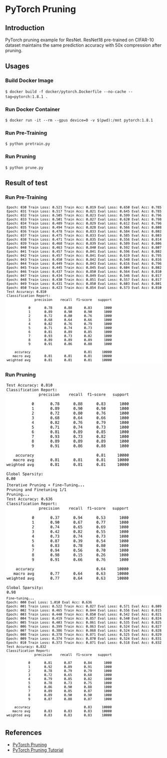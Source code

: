 # PyTorch Pruning

## Introduction

PyTorch pruning example for ResNet. ResNet18 pre-trained on CIFAR-10 dataset maintains the same prediction accuracy with 50x compression after pruning.

## Usages

### Build Docker Image

```
$ docker build -f docker/pytorch.Dockerfile --no-cache --tag=pytorch:1.8.1 .
```

### Run Docker Container

```
$ docker run -it --rm --gpus device=0 -v $(pwd):/mnt pytorch:1.8.1
```

### Run Pre-Training

```
$ python pretrain.py
```

### Run Pruning

```
$ python prune.py
```

## Result of test
### Run Pre-Training
<img src="./imgs/pretrain1.png" alt="drawing" width="580"/>


### Run Pruning
<img src="./imgs/prune1.png" alt="drawing" width="400"/>
<br/>
<img src="./imgs/prune2.png" alt="drawing" width="400"/>
<img src="./imgs/prune3.png" alt="drawing" width="570"/>

## References

* [PyTorch Pruning](https://leimao.github.io/blog/PyTorch-Pruning/)
* [PyTorch Pruning Tutorial](https://pytorch.org/tutorials/intermediate/pruning_tutorial.html)
